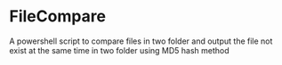 # FileCompare
A powershell script to compare files in two folder and output the file not exist at the same time in two folder using MD5 hash method
